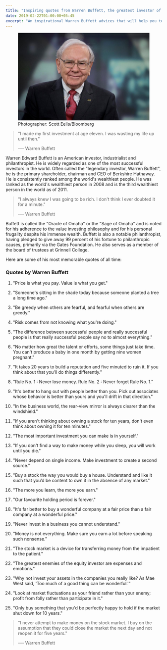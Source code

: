 ```yaml
---
title: "Inspiring quotes from Warren Buffett, the greatest investor of all time"
date: 2019-02-22T01:00:00+05:45
excerpt: "An inspirational Warren Buffett advices that will help you to become a smarter and successful investor on stock market."
---
```


<figure>
  <img src="/uploads/20190221-warren-buffett.jpg" alt="Warren Buffett">
  <figcaption>Photographer: Scott Eells/Bloomberg</figcaption>
</figure>

> "I made my first investment at age eleven. I was wasting my life up until then."
>
> --- Warren Buffett

Warren Edward Buffett is an American investor, industrialist and philanthropist. He is widely regarded as one of the most successful investors in the world. Often called the "legendary investor, Warren Buffett", he is the primary shareholder, chairman and CEO of Berkshire Hathaway. He is consistently ranked among the world's wealthiest people. He was ranked as the world's wealthiest person in 2008 and is the third wealthiest person in the world as of 2011.

> "I always knew I was going to be rich. I don't think I ever doubted it for a minute."
>
> --- Warren Buffett

Buffett is called the "Oracle of Omaha" or the "Sage of Omaha" and is noted for his adherence to the value investing philosophy and for his personal frugality despite his immense wealth. Buffett is also a notable philanthropist, having pledged to give away 99 percent of his fortune to philanthropic causes, primarily via the Gates Foundation. He also serves as a member of the board of trustees at Grinnell College.

Here are some of his most memorable quotes of all time:

### Quotes by Warren Buffett

1. "Price is what you pay. Value is what you get."

2. "Someone's sitting in the shade today because someone planted a tree a long time ago."

3. "Be greedy when others are fearful, and fearful when others are greedy."

4. "Risk comes from not knowing what you're doing."

5. "The difference between successful people and really successful people is that really successful people say no to almost everything."

6. "No matter how great the talent or efforts, some things just take time. You can't produce a baby in one month by getting nine women pregnant."

7. "It takes 20 years to build a reputation and five minuted to ruin it. If you think about that you'll do things differently."

8. "Rule No. 1 : Never lose money. Rule No. 2 : Never forget Rule No. 1."

9. "It's better to hang out with people better than you. Pick out associates whose behavior is better than yours and you'll drift in that direction."

10. "In the business world, the rear-view mirror is always clearer than the windshield."

11. "If you aren't thinking about owning a stock for ten years, don't even think about owning it for ten minutes."

12. "The most important investment you can make is in yourself."

13. "If you don't find a way to make money while you sleep, you will work until you die."

14. "Never depend on single income. Make investment to create a second source."

15. "Buy a stock the way you would buy a house. Understand and like it such that you’d be content to own it in the absence of any market."

16. "The more you learn, the more you earn."

17. "Our favourite holding period is forever."

18. "It's far better to buy a wonderful company at a fair price than a fair company at a wonderful price."

19. "Never invest in a business you cannot understand."

20. "Money is not everything. Make sure you earn a lot before speaking such nonsense."

21. "The stock market is a device for transferring money from the impatient to the patient."

22. "The greatest enemies of the equity investor are expenses and emotions."

23. "Why not invest your assets in the companies you really like? As Mae West said, 'Too much of a good thing can be wonderful.'"

24. "Look at market fluctuations as your friend rather than your enemy; profit from folly rather than participate in it."

25. "Only buy something that you'd be perfectly happy to hold if the market shut down for 10 years."

> "I never attempt to make money on the stock market. I buy on the assumption that they could close the market the next day and not reopen it for five years."
>
> --- Warren Buffett
